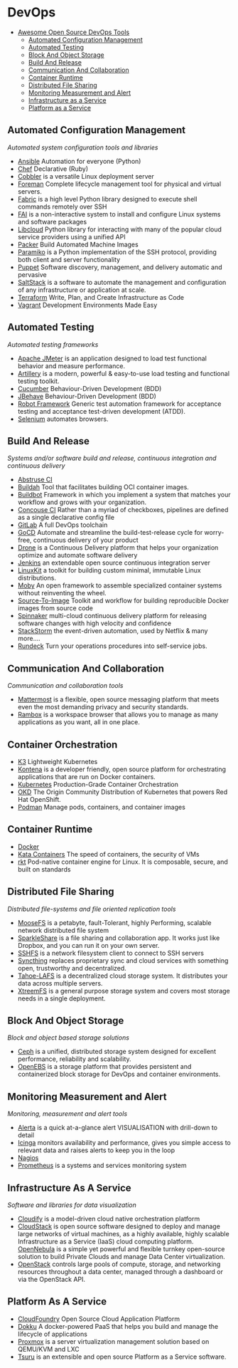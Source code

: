 # DevOps

- [Awesome Open Source DevOps Tools](#awesome-open-source-devops-tools)
    - [Automated Configuration Management](#automated-configuration-management)
    - [Automated Testing](#automated-testing)
    - [Block And Object Storage](#block-and-object-storage)
    - [Build And Release](#build-and-release)
    - [Communication And Collaboration](#communication-and-collaboration)
    - [Container Runtime](#container-runtime)
    - [Distributed File Sharing](#distributed-file-sharing)
    - [Monitoring Measurement and Alert](#monitoring-measurement-and-alert)
    - [Infrastructure as a Service](#infrastructure-as-a-service)
    - [Platform as a Service](#platform-as-a-service)

## Automated Configuration Management

*Automated system configuration tools and libraries*

* [Ansible](https://www.ansible.com/) Automation for everyone (Python)
* [Chef](https://www.chef.io/chef/) Declarative (Ruby)
* [Cobbler](https://cobbler.github.io) is a versatile Linux deployment server
* [Foreman](https://theforeman.org/) Complete lifecycle management tool for physical and virtual servers.
* [Fabric](http://www.fabfile.org/) is a high level Python library designed to execute shell commands remotely over SSH
* [FAI](http://fai-project.org/) is a non-interactive system to install and configure Linux systems and software packages
* [Libcloud](https://libcloud.apache.org/) Python library for interacting with many of the popular cloud service providers using a unified API
* [Packer](https://www.packer.io/) Build Automated Machine Images
* [Paramiko](http://www.paramiko.org/) is a Python implementation of the SSH protocol, providing both client and server functionality
* [Puppet](https://puppet.com/) Software discovery, management, and delivery automatic and pervasive
* [SaltStack](https://repo.saltstack.com/) is a software to automate the management and configuration of any infrastructure or application at scale.
* [Terraform](https://www.terraform.io/) Write, Plan, and Create Infrastructure as Code
* [Vagrant](https://www.vagrantup.com/) Development Environments Made Easy

## Automated Testing

*Automated testing frameworks*

* [Apache JMeter](http://jmeter.apache.org/) is an application designed to load test functional behavior and measure performance.
* [Artillery](https://artillery.io/) is a modern, powerful & easy-to-use load testing and functional testing toolkit.
* [Cucumber](https://docs.cucumber.io/) Behaviour-Driven Development (BDD)
* [JBehave](https://jbehave.org/) Behaviour-Driven Development (BDD)
* [Robot Framework](https://robotframework.org/) Generic test automation framework for acceptance testing and acceptance test-driven development (ATDD).
* [Selenium](https://www.seleniumhq.org/) automates browsers.


## Build And Release

*Systems and/or software build and release, continuous integration and continuous delivery*

* [Abstruse CI](https://abstruse.bleenco.io/)
* [Buildah](https://buildah.io/) Tool that facilitates building OCI container images.
* [Buildbot](https://buildbot.net/) Framework in which you implement a system that matches your workflow and grows with your organization.
* [Concouse CI](https://concourse-ci.org/) Rather than a myriad of checkboxes, pipelines are defined as a single declarative config file
* [GitLab](https://about.gitlab.com/) A full DevOps toolchain
* [GoCD](https://www.gocd.org/) Automate and streamline the build-test-release cycle for worry-free, continuous delivery of your product
* [Drone](https://drone.io/) is a Continuous Delivery platform that helps your organization optimize and automate software delivery
* [Jenkins](https://jenkins.io/) an extendable open source continuous integration server
* [LinuxKit](https://github.com/linuxkit/linuxkit) a toolkit for building custom minimal, immutable Linux distributions.
* [Moby](https://mobyproject.org/) An open framework to assemble specialized container systems without reinventing the wheel.
* [Source-To-Image](https://github.com/openshift/source-to-image) Toolkit and workflow for building reproducible Docker images from source code
* [Spinnaker](https://www.spinnaker.io/
) multi-cloud continuous delivery platform for releasing software changes with high velocity and confidence
* [StackStorm](https://stackstorm.com/) the event-driven automation, used by Netflix & many more....
* [Rundeck](https://www.rundeck.com/open-source) Turn your operations procedures into self-service jobs.

## Communication And Collaboration

*Communication and collaboration tools*

* [Mattermost](https://mattermost.com/) is a flexible, open source messaging platform that meets even the most demanding privacy and security standards.
* [Rambox](https://rambox.pro/) is a workspace browser that allows you to manage as many applications as you want, all in one place.


## Container Orchestration
* [K3](https://k3s.io/) Lightweight Kubernetes
* [Kontena](https://www.kontena.io/classic/) is a developer friendly, open source platform for orchestrating applications that are run on Docker containers.
* [Kubernetes](https://kubernetes.io/) Production-Grade Container Orchestration
* [OKD](https://www.okd.io/) The Origin Community Distribution of Kubernetes that powers Red Hat OpenShift.
* [Podman](https://github.com/containers/libpod) Manage pods, containers, and container images

## Container Runtime
* [Docker](https://www.docker.com/)
* [Kata Containers](https://katacontainers.io/) The speed of containers, the security of VMs
* [rkt](https://github.com/rkt/rkt) Pod-native container engine for Linux. It is composable, secure, and built on standards



## Distributed File Sharing

*Distributed file-systems and file oriented replication tools*

* [MooseFS](https://moosefs.com/) is a petabyte, fault-Tolerant, highly Performing, scalable network distributed file system
* [SparkleShare](https://www.sparkleshare.org/) is a file sharing and collaboration app. It works just like Dropbox, and you can run it on your own server.
* [SSHFS](https://github.com/libfuse/sshfs) is a network filesystem client to connect to SSH servers
* [Syncthing](https://syncthing.net/) replaces proprietary sync and cloud services with something open, trustworthy and decentralized.
* [Tahoe-LAFS](https://tahoe-lafs.org/trac/tahoe-lafs) is a decentralized cloud storage system. It distributes your data across multiple servers.
* [XtreemFS](http://www.xtreemfs.org/) is a general purpose storage system and covers most storage needs in a single deployment.


## Block And Object Storage

*Block and object based storage solutions*

* [Ceph](https://ceph.com/) is a unified, distributed storage system designed for excellent performance, reliability and scalability.
* [OpenEBS](https://www.openebs.io/) is a storage platform that provides persistent and containerized block storage for DevOps and container environments.


## Monitoring Measurement and Alert

*Monitoring, measurement and alert tools*

* [Alerta](https://alerta.io/) is a quick at-a-glance alert VISUALISATION with drill-down to detail
* [Icinga](https://icinga.com/) monitors availability and performance, gives you simple access to relevant data and raises alerts to keep you in the loop
* [Nagios](https://www.nagios.com/)
* [Prometheus](https://prometheus.io/) is a systems and services monitoring system


## Infrastructure As A Service

*Software and libraries for data visualization*

* [Cloudify](https://cloudify.co/) is a model-driven cloud native orchestration platform
* [CloudStack](https://cloudstack.apache.org/) is open source software designed to deploy and manage large networks of virtual machines, as a highly available, highly scalable Infrastructure as a Service (IaaS) cloud computing platform.
[OpenNebula](https://opennebula.org/) is a simple yet powerful and flexible turnkey open-source solution to build Private Clouds and manage Data Center virtualization.
* [OpenStack](https://www.openstack.org/) controls large pools of compute, storage, and networking resources throughout a data center, managed through a dashboard or via the OpenStack API.


## Platform As A Service
* [CloudFoundry](https://www.cloudfoundry.org/) Open Source Cloud Application Platform
* [Dokku](http://dokku.viewdocs.io/dokku/) A docker-powered PaaS that helps you build and manage the lifecycle of applications
* [Proxmox](https://pve.proxmox.com/wiki/Main_Page) is a server virtualization management solution based on QEMU/KVM and LXC
* [Tsuru](https://tsuru.io/) is an extensible and open source Platform as a Service software.
